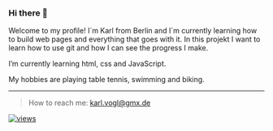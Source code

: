 ### Hi there 👋


Welcome to my profile! I´m Karl from Berlin and I´m currently learning how to build web pages and everything that goes with it.
In this projekt I want to learn how to use git and how I can see the progress I make.

I’m currently learning html, css and JavaScript.

My hobbies are playing table tennis, swimming and biking.


---

>How to reach me: karl.vogl@gmx.de



<a href="https://github.com/ vokarl
/Simple-View-Counter">
    <img alt="views" title="GitHub profile views" src="https://freshidea.com/jonah/app/ vokarl
-profile-views"/></a>
 

